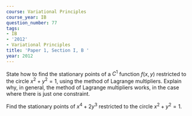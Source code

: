 ```yaml
---
course: Variational Principles
course_year: IB
question_number: 77
tags:
- IB
- '2012'
- Variational Principles
title: 'Paper 1, Section I, B '
year: 2012
---
```




State how to find the stationary points of a $C^{1}$ function $f(x, y)$ restricted to the circle $x^{2}+y^{2}=1$, using the method of Lagrange multipliers. Explain why, in general, the method of Lagrange multipliers works, in the case where there is just one constraint.

Find the stationary points of $x^{4}+2 y^{3}$ restricted to the circle $x^{2}+y^{2}=1$.